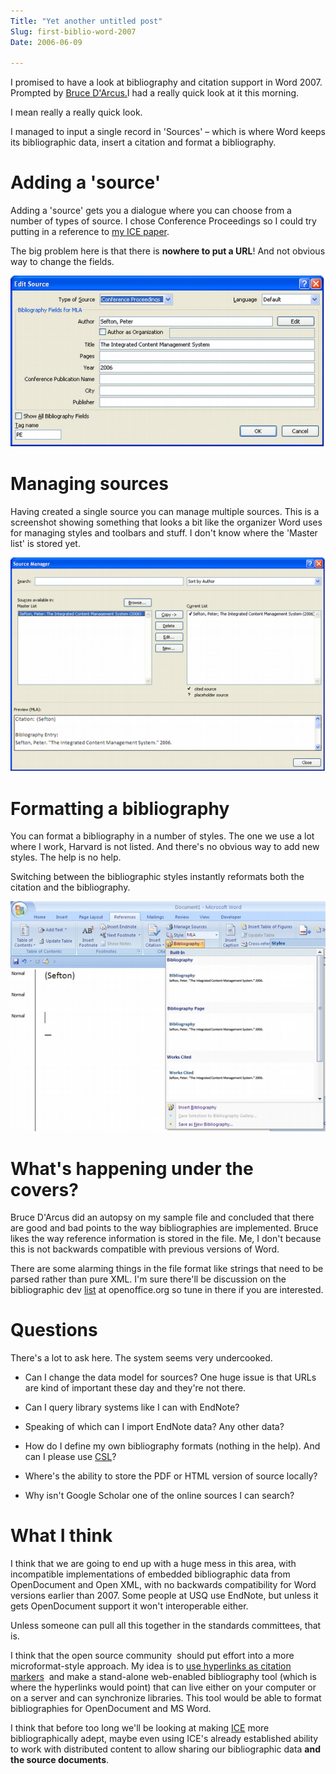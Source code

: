 ```yaml
---
Title: "Yet another untitled post"
Slug: first-biblio-word-2007
Date: 2006-06-09

---
```

<div>

I promised to have a look at bibliography and citation support in Word
2007. Prompted by [Bruce
D'Arcus.](http://netapps.muohio.edu/blogs/darcusb/darcusb/)I had a
really quick look at it this morning.

I mean really a really quick look.

I managed to input a single record in 'Sources' – which is where Word
keeps its bibliographic data, insert a citation and format a
bibliography.

# <span id="id857286"></span>Adding a 'source'

Adding a 'source' gets you a dialogue where you can choose from a number
of types of source. I chose Conference Proceedings so I could try
putting in a reference to [my ICE
paper](http://eprints.usq.edu.au/archive/00000697/).

The big problem here is that there is **nowhere to put a URL**! And not
obvious way to change the fields.

<span
id="graphics1"></span>![graphics1](/blog/2006/06/09/first-biblio-word-2007/1.png)

# <span id="id802063"></span>Managing sources

Having created a single source you can manage multiple sources. This is
a screenshot showing something that looks a bit like the organizer Word
uses for managing styles and toolbars and stuff. I don't know where the
'Master list' is stored yet.

<span
id="graphics2"></span>![graphics2](/blog/2006/06/09/first-biblio-word-2007/2.png)

# <span id="id802114"></span>Formatting a bibliography

You can format a bibliography in a number of styles. The one we use a
lot where I work, Harvard is not listed. And there's no obvious way to
add new styles. The help is no help.

Switching between the bibliographic styles instantly reformats both the
citation and the bibliography.

<span
id="graphics3"></span>![graphics3](/blog/2006/06/09/first-biblio-word-2007/3.png)

# <span id="id802677"></span>What's happening under the covers?

Bruce D'Arcus did an autopsy on my sample file and concluded that there
are good and bad points to the way bibliographies are implemented. Bruce
likes the way reference information is stored in the file. Me, I don't
because this is not backwards compatible with previous versions of Word.

There are some alarming things in the file format like strings that need
to be parsed rather than pure XML. I'm sure there'll be discussion on
the bibliographic dev
[list](http://bibliographic.openoffice.org/servlets/ProjectMailingListList)
at openoffice.org so tune in there if you are interested.

# <span id="id802714"></span>Questions

There's a lot to ask here. The system seems very undercooked.

-   Can I change the data model for sources? One huge issue is that URLs
    are kind of important these day and they're not there.

-   Can I query library systems like I can with EndNote?

-   Speaking of which can I import EndNote data? Any other data?

-   How do I define my own bibliography formats (nothing in the help).
    And can I please use
    [CSL](http://bibliographic.openoffice.org/citeproc/index.html)?

-   Where's the ability to store the PDF or HTML version of source
    locally?

-   Why isn't Google Scholar one of the online sources I can search?

# <span id="id802788"></span>What I think

I think that we are going to end up with a huge mess in this area, with
incompatible implementations of embedded bibliographic data from
OpenDocument and Open XML, with no backwards compatibility for Word
versions earlier than 2007. Some people at USQ use EndNote, but unless
it gets OpenDocument support it won't interoperable either.

Unless someone can pull all this together in the standards committees,
that is.

I think that the open source community  should put effort into a more
microformat-style approach. My idea is to [use hyperlinks as citation
markers](http://ptsefton.com/blog/2006/03/13/bibliographic_software:_a_biased_summary)
 and make a stand-alone web-enabled bibliography tool (which is where
the hyperlinks would point) that can live either on your computer or on
a server and can synchronize libraries. This tool would be able to
format bibliographies for OpenDocument and MS Word.

I think that before too long we'll be looking at making
[ICE](http://ice.usq.edu.au/) more bibliographically adept, maybe even
using ICE's already established ability to work with distributed content
to allow sharing our bibliographic data **and the source documents**.

</div>
